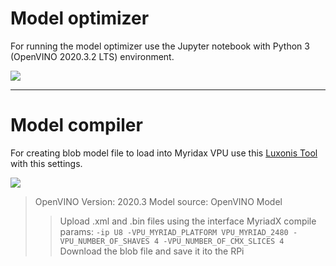 # Model optimizer

For running the model optimizer use the Jupyter notebook with Python 3 (OpenVINO 2020.3.2 LTS) environment.

![](https://lh4.googleusercontent.com/q8GmA_jSUmxk7_1zc9UXgb_u-RI1a6ZxpCYGPrAnYCzDAyOJOZYJR81vieTYIFYF6K2qBvlyvEe3QJYWJYE6rrc1HhcW2ZMf12PY1712d9cPVloyHt_tfsooWDZWm2nPFcnSZfNb)

---

# Model compiler

For creating blob model file to load into Myridax VPU use this [Luxonis Tool](http://luxonis.com:8080/) with this settings.

![](https://lh3.googleusercontent.com/OJkuXAX2JJnbfEhFosDeKJbp8BiQPK2ZzWIgf25pkWO3WjzraQg8OvNpvlc8coqsVlPqWV9eIMBhyPi6OulKhPyk0K6JLvtziXi4ehdsBrBIw6L2rw426RnAKBr7Eg-_q9ih1S8k)

> OpenVINO Version: 2020.3
> Model source: OpenVINO Model
>> Upload .xml and .bin files using the interface
>> MyriadX compile params: `-ip U8 -VPU_MYRIAD_PLATFORM VPU_MYRIAD_2480 -VPU_NUMBER_OF_SHAVES 4 -VPU_NUMBER_OF_CMX_SLICES 4`
> Download the blob file and save it ito the RPi


